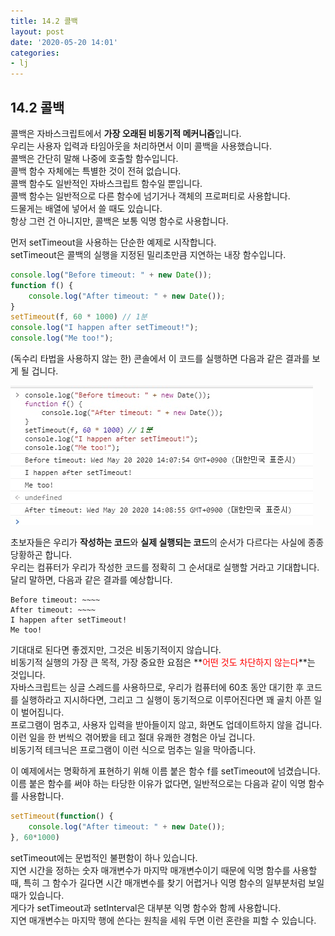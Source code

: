 ```yaml
---
title: 14.2 콜백
layout: post
date: '2020-05-20 14:01'
categories:
- lj
---
```


## 14.2 콜백

콜백은 자바스크립트에서 **가장 오래된 비동기적 메커니즘**입니다.  
우리는 사용자 입력과 타임아웃을 처리하면서 이미 콜백을 사용했습니다.  
콜백은 간단히 말해 나중에 호출할 함수입니다.  
콜백 함수 자체에는 특별한 것이 전혀 없습니다.  
콜백 함수도 일반적인 자바스크립트 함수일 뿐입니다.  
콜백 함수는 일반적으로 다른 함수에 넘기거나 객체의 프로퍼티로 사용합니다.  
드물게는 배열에 넣어서 쓸 때도 있습니다.  
항상 그런 건 아니지만, 콜백은 보통 익명 함수로 사용합니다.

먼저 setTimeout을 사용하는 단순한 예제로 시작합니다.  
setTimeout은 콜백의 실행을 지정된 밀리초만큼 지연하는 내장 함수입니다.

```javascript
console.log("Before timeout: " + new Date());
function f() {
    console.log("After timeout: " + new Date());
}
setTimeout(f, 60 * 1000) // 1분
console.log("I happen after setTimeout!");
console.log("Me too!");
```

(독수리 타법을 사용하지 않는 한) 콘솔에서 이 코드를 실행하면 다음과 같은 결과를 보게 될 겁니다.

![](/static/img/learningjs/image109.jpg)

초보자들은 우리가 **작성하는 코드**와 **실제 실행되는 코드**의 순서가 다르다는 사실에 종종 당황하곤 합니다.  
우리는 컴퓨터가 우리가 작성한 코드를 정확히 그 순서대로 실행할 거라고 기대합니다.  
달리 말하면, 다음과 같은 결과를 예상합니다.

```console
Before timeout: ~~~~
After timeout: ~~~~
I happen after setTimeout!
Me too!
```

기대대로 된다면 좋겠지만, 그것은 비동기적이지 않습니다.  
비동기적 실행의 가장 큰 목적, 가장 중요한 요점은 **<span style="color:red">어떤 것도 차단하지 않는다</span>**는 것입니다.  
자바스크립트는 싱글 스레드를 사용하므로, 우리가 컴퓨터에 60초 동안 대기한 후 코드를 실행하라고 지시하다면, 
그리고 그 실행이 동기적으로 이루어진다면 꽤 골치 아픈 일이 벌어집니다.  
프로그램이 멈추고, 사용자 입력을 받아들이지 않고, 화면도 업데이트하지 않을 겁니다.  
이런 일을 한 번씩으 겪어봤을 테고 절대 유쾌한 경험은 아닐 겁니다.  
비동기적 테크닉은 프로그램이 이런 식으로 멈추는 일을 막아줍니다.

이 예제에서는 명확하게 표현하기 위해 이름 붙은 함수 f를 setTimeout에 넘겼습니다.  
이름 붙은 함수를 써야 하는 타당한 이유가 없다면, 일반적으로는 다음과 같이 익명 함수를 사용합니다.

```javascript
setTimeout(function() {
    console.log("After timeout: " + new Date());
}, 60*1000)
```

setTimeout에는 문법적인 불편함이 하나 있습니다.  
지연 시간을 정하는 숫자 매개변수가 마지막 매개변수이기 때문에 익명 함수를 사용할 때, 특히 그 함수가 길다면 시간 매개변수를 찾기
어렵거나 익명 함수의 일부분처럼 보일 때가 있습니다.  
게다가 setTimeout과 setInterval은 대부분 익명 함수와 함께 사용합니다.  
지연 매개변수는 마지막 행에 쓴다는 원칙을 세워 두면 이런 혼란을 피할 수 있습니다.